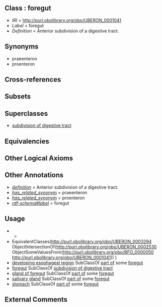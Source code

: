 
## Class : foregut

 * *IRI* = http://purl.obolibrary.org/obo/UBERON_0001041
 * *Label* = foregut
 * *Definition* = Anterior subdivision of a digestive tract.

## Synonyms

 * praeenteron
 * proenteron

## Cross-references


## Subsets


## Superclasses

 * [subdivision of digestive tract](../../UBERON/21/UBERON_0004921.md)

## Equivalencies


## Other Logical Axioms


## Other Annotations

 * *[definition](../../IAO/15/IAO_0000115.md)* = Anterior subdivision of a digestive tract.
 * *[has_related_synonym](../../ym/oboInOwl#hasRelatedSynonym.md)* = praeenteron
 * *[has_related_synonym](../../ym/oboInOwl#hasRelatedSynonym.md)* = proenteron
 * *[rdf-schema#label](../../el/rdf-schema#label.md)* = foregut

## Usage

 * -
 * EquivalentClasses(<http://purl.obolibrary.org/obo/UBERON_0003294> ObjectIntersectionOf(<http://purl.obolibrary.org/obo/UBERON_0002530> ObjectSomeValuesFrom(<http://purl.obolibrary.org/obo/BFO_0000050> <http://purl.obolibrary.org/obo/UBERON_0001041>)) )
 * [developing esophageal region](../../UBERON/43/UBERON_0009143.md) SubClassOf [part of](../../BFO/50/BFO_0000050.md) some [foregut](../../UBERON/41/UBERON_0001041.md)
 * [foregut](../../UBERON/41/UBERON_0001041.md) SubClassOf [subdivision of digestive tract](../../UBERON/21/UBERON_0004921.md)
 * [gland of foregut](../../UBERON/94/UBERON_0003294.md) SubClassOf [part of](../../BFO/50/BFO_0000050.md) some [foregut](../../UBERON/41/UBERON_0001041.md)
 * [salivary gland](../../UBERON/44/UBERON_0001044.md) SubClassOf [part of](../../BFO/50/BFO_0000050.md) some [foregut](../../UBERON/41/UBERON_0001041.md)
 * [stomach](../../UBERON/45/UBERON_0000945.md) SubClassOf [part of](../../BFO/50/BFO_0000050.md) some [foregut](../../UBERON/41/UBERON_0001041.md)

## External Comments

